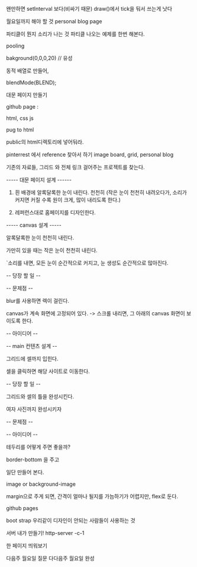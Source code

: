 왠만하면 setInterval 보다(비싸기 때문) draw()에서 tick을 둬서 쓰는게 낫다

월요일까지 해야 할 것
personal blog page




파티클이 뭔지
소리가 나는 것
파티클 나오는 예제를 한번 해본다.


pooling

bakground(0,0,0,20) // 유성

동적 배열로 만들어,

blendMode(BLEND);


대문 페이지 만들기



github page :

html, css js

pug to html

public의 html디렉토리에 넣어둬라.


pinterrest 에서 reference 찾아서 하기
image board, grid, personal blog









기존의 자료들, 그리드 와 전체 링크 걸어주는 프로젝트를 찾는다.




----- 대문 페이지 설계 ------

1. 흰 배경에 알록달록한 눈이 내린다. 천천히
(작은 눈이 천천히 내려오다가, 소리가 커지면 커질 수록 원이 크게, 많이 내리도록 한다.)

2. 레퍼런스대로 홈페이지를 디자인한다.



----- canvas 설계 -----

알록달록한 눈이 천천히 내린다.

가만히 있을 때는 작은 눈이 천천히 내린다.


`소리를 내면, 모든 눈이 순간적으로 커지고, 눈 생성도 순간적으로 많아진다.

-- 당장 할 일 --



-- 문제점 --

blur를 사용하면 렉이 걸린다.


canvas가 계속 화면에 고정되어 있다.
-> 스크롤 내리면, 그 아래의 canvas 화면이 보이도록 한다.


-- 아이디어 --







-- main 컨텐츠 설계 --

그리드에 셀까지 입힌다.

셀을 클릭하면 해당 사이트로 이동한다.


-- 당장 할 일 --

그리드와 셀의 틀을 완성시킨다.

여자 사진까지 완성시키자



-- 문제점 --




-- 아이디어 --

테두리를 어떻게 주면 좋을까?

border-bottom 을 주고


일단 만들어 본다.

image  or  background-image


margin으로 주게 되면, 간격이 얼마나 될지를 가늠하기가 어렵지만, flex로 둔다.













github pages

boot strap 우리같이 디자인이 안되는 사람들이 사용하는 것


서버 내가 만들기! http-server -c-1


한 페이지 띄워보기

다음주 월요일 질문
다다음주 월요일 완성



